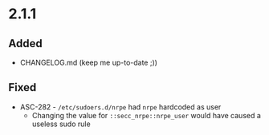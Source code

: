# 2.1.1
## Added
* CHANGELOG.md (keep me up-to-date ;))

## Fixed
* ASC-282 - `/etc/sudoers.d/nrpe` had `nrpe` hardcoded as user
  * Changing the value for `::secc_nrpe::nrpe_user` would have caused a useless sudo rule
